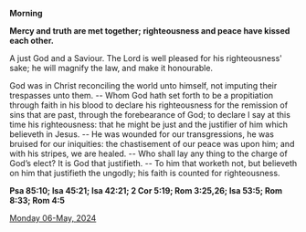 **Morning**

**Mercy and truth are met together; righteousness and peace have kissed each other.**
 
A just God and a Saviour. The Lord is well pleased for his righteousness' sake; he will magnify the law, and make it honourable.
 
God was in Christ reconciling the world unto himself, not imputing their trespasses unto them. -- Whom God hath set forth to be a propitiation through faith in his blood to declare his righteousness for the remission of sins that are past, through the forebearance of God; to declare I say at this time his righteousness: that he might be just and the justifier of him which believeth in Jesus. -- He was wounded for our transgressions, he was bruised for our iniquities: the chastisement of our peace was upon him; and with his stripes, we are healed. -- Who shall lay any thing to the charge of God’s elect? It is God that justifieth. -- To him that worketh not, but believeth on him that justifieth the ungodly; his faith is counted for righteousness.  

**Psa 85:10; Isa 45:21; Isa 42:21; 2 Cor 5:19; Rom 3:25,26; Isa 53:5; Rom 8:33; Rom 4:5**

[Monday 06-May, 2024](https://t.me/daily_light)
